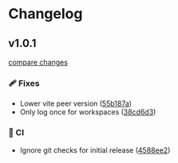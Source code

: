 # Changelog


## v1.0.1

[compare changes](https://github.com/aklinker1/vitest-plugin-random-seed/compare/v1.0.0...v1.0.1)

### 🩹 Fixes

- Lower vite peer version ([55b187a](https://github.com/aklinker1/vitest-plugin-random-seed/commit/55b187a))
- Only log once for workspaces ([38cd6d3](https://github.com/aklinker1/vitest-plugin-random-seed/commit/38cd6d3))

### 🤖 CI

- Ignore git checks for initial release ([4588ee2](https://github.com/aklinker1/vitest-plugin-random-seed/commit/4588ee2))

